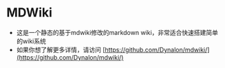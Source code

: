 # MDWiki
* 这是一个静态的基于mdwiki修改的markdown wiki，非常适合快速搭建简单的wiki系统
* 如果你想了解更多详情，请访问 [https://github.com/Dynalon/mdwiki/](https://github.com/Dynalon/mdwiki/)
